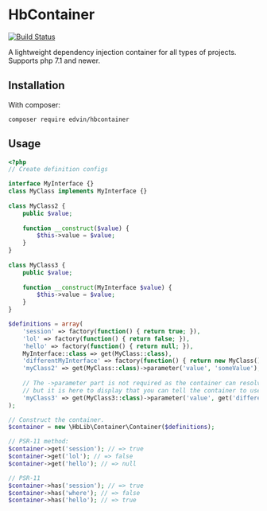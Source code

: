 # HbContainer

[![Build Status](https://travis-ci.org/hultberg/hbcontainer.svg?branch=master)](https://travis-ci.org/hultberg/hbcontainer)

A lightweight dependency injection container for all types of projects. Supports php 7.1 and newer.

## Installation

With composer:
```
composer require edvin/hbcontainer
```

## Usage

```php
<?php
// Create definition configs

interface MyInterface {}
class MyClass implements MyInterface {}
    
class MyClass2 {
    public $value;
    
    function __construct($value) {
        $this->value = $value;
    }
}
    
class MyClass3 {
    public $value;
    
    function __construct(MyInterface $value) {
        $this->value = $value;
    }
}

$definitions = array(
    'session' => factory(function() { return true; }),
    'lol' => factory(function() { return false; }),
    'hello' => factory(function() { return null; }),
    MyInterface::class => get(MyClass::class),
    'differentMyInterface' => factory(function() { return new MyClass(); }),
    'myClass2' => get(MyClass::class)->parameter('value', 'someValue'),
    
    // The ->parameter part is not required as the container can resolve the parameters
    // but it is here to display that you can tell the container to use another instance.
    'myClass3' => get(MyClass3::class)->parameter('value', get('differentMyInterface')),
);

// Construct the container.
$container = new \HbLib\Container\Container($definitions);

// PSR-11 method:
$container->get('session'); // => true
$container->get('lol'); // => false
$container->get('hello'); // => null

// PSR-11
$container->has('session'); // => true
$container->has('where'); // => false
$container->has('hello'); // => true
```

